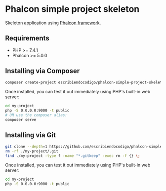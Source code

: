 # Phalcon simple project skeleton

Skeleton application using  [Phalcon framework](https://phalcon.io).

## Requirements

- PHP >= 7.4.1
- Phalcon >= 5.0.0

## Installing via Composer

```bash
composer create-project escribiendocodigo/phalcon-simple-project-skeleton my-project
```
Once installed, you can test it out immediately using PHP's built-in web server:

```bash
cd my-project
php -S 0.0.0.0:9000 -t public
# OR use the composer alias:
composer serve
```

## Installing via Git

```bash
git clone --depth=1 https://github.com/escribiendocodigo/phalcon-simple-project-skeleton my-project
rm -rf ./my-project/.git
find ./my-project -type f -name "*.gitkeep" -exec rm -f {} \;
```

Once installed, you can test it out immediately using PHP's built-in web server:

```bash
cd my-project
php -S 0.0.0.0:9000 -t public
```
